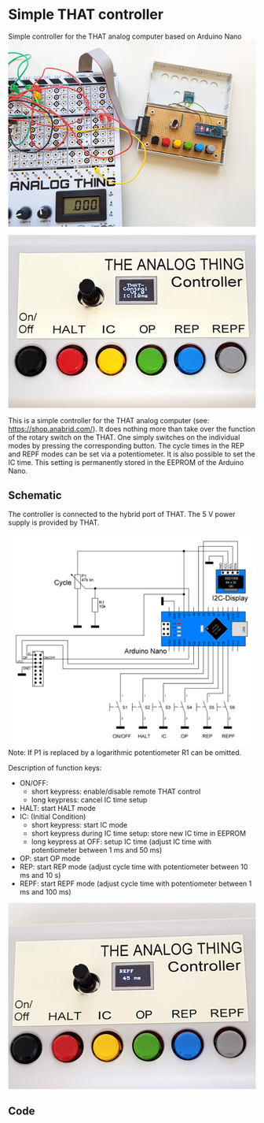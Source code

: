 # Simple THAT controller
Simple controller for the THAT analog computer based on Arduino Nano
![Patchpanel](https://github.com/dl3hrt/Simple-THAT-controller/blob/main/Simple%20THAT%20Controller%20-%20Inside.jpg)

![Patchpanel](https://github.com/dl3hrt/Simple-THAT-controller/blob/main/Simple%20THAT-Controller.jpg)

This is a simple controller for the THAT analog computer (see: https://shop.anabrid.com/). 
It does nothing more than take over the function of the rotary switch on the THAT. One simply switches on the individual modes by pressing the corresponding button. The cycle times in the REP and REPF modes can be set via a potentiometer. It is also possible to set the IC time. This setting is permanently stored in the EEPROM of the Arduino Nano.

## Schematic

The controller is connected to the hybrid port of THAT. The 5 V power supply is provided by THAT.

![Patchpanel](https://github.com/dl3hrt/Simple-THAT-controller/blob/main/Simple%20THAT%20Controller%20-%20Schematic.png)
Note: If P1 is replaced by a logarithmic potentiometer R1 can be omitted. 

Description of function keys:
* ON/OFF:
  * short keypress: enable/disable remote THAT control
  * long keypress: cancel IC time setup
* HALT: start HALT mode
* IC: (Initial Condition)
  * short keypress: start IC mode
  * short keypress during IC time setup: store new IC time in EEPROM
  * long keypress at OFF: setup IC time (adjust IC time with potentiometer between 1 ms and 50 ms)
* OP: start OP mode
* REP: start REP mode (adjust cycle time with potentiometer between 10 ms and 10 s)
* REPF: start REPF mode (adjust cycle time with potentiometer between 1 ms and 100 ms)

![Patchpanel](https://github.com/dl3hrt/Simple-THAT-controller/blob/main/Simple%20THAT%20Controller%20-%20Setting%20cycle%20time.jpg)

## Code
